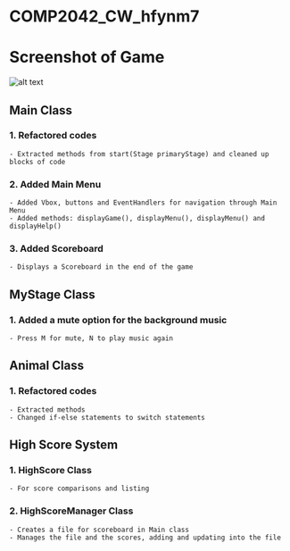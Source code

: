 # COMP2042_CW_hfynm7

# Screenshot of Game
![alt text](https://raw.githubusercontent.com/hirish99/Frogger-Arcade-Game/master/arcade.png)

## Main Class
### 1. Refactored codes
	- Extracted methods from start(Stage primaryStage) and cleaned up blocks of code
	
### 2. Added Main Menu
	- Added Vbox, buttons and EventHandlers for navigation through Main Menu
	- Added methods: displayGame(), displayMenu(), displayMenu() and displayHelp()
	
### 3. Added Scoreboard
	- Displays a Scoreboard in the end of the game

## MyStage Class

### 1. Added a mute option for the background music
	- Press M for mute, N to play music again

## Animal Class

### 1. Refactored codes
	- Extracted methods
	- Changed if-else statements to switch statements

## High Score System

### 1. HighScore Class
	- For score comparisons and listing
	
### 2. HighScoreManager Class
	- Creates a file for scoreboard in Main class
	- Manages the file and the scores, adding and updating into the file
	
